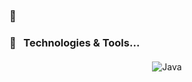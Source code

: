 ### 👋


### 🔧 &nbsp; Technologies & Tools...
<p align="center">

  <!-- For more icons like these follow : https://github.com/MikeCodesDotNET/ColoredBadges -->

  <img src="https://github.com/Quadrified/Quadrified/edit/master/assets/svg/dev/languages/java.svg" alt="Java" style="vertical-align:top; margin:4px">
  

